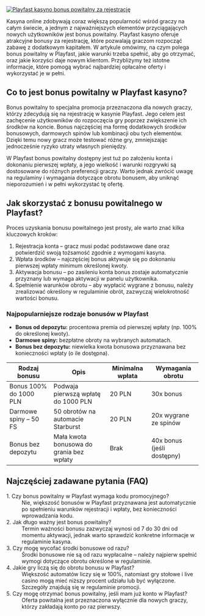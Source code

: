 [![Playfast kasyno bonus powitalny za rejestrację](https://123-caf.pages.dev/gitsignup.png)](https://vrmoo.ru/Bt82HjjY)

<p>Kasyna online zdobywają coraz większą popularność wśród graczy na całym świecie, a jednym z najważniejszych elementów przyciągających nowych użytkowników jest bonus powitalny. Playfast kasyno oferuje atrakcyjne bonusy za rejestrację, które pozwalają graczom rozpocząć zabawę z dodatkowym kapitałem. W artykule omówimy, na czym polega bonus powitalny w Playfast, jakie warunki trzeba spełnić, aby go otrzymać, oraz jakie korzyści daje nowym klientom. Przybliżymy też istotne informacje, które pomogą wybrać najbardziej opłacalne oferty i wykorzystać je w pełni.</p>  <h2>Co to jest bonus powitalny w Playfast kasyno?</h2> <p>Bonus powitalny to specjalna promocja przeznaczona dla nowych graczy, którzy zdecydują się na rejestrację w kasynie Playfast. Jego celem jest zachęcenie użytkowników do rozpoczęcia gry poprzez zwiększenie ich środków na koncie. Bonus najczęściej ma formę dodatkowych środków bonusowych, darmowych spinów lub kombinacji obu tych elementów. Dzięki temu nowy gracz może testować różne gry, zmniejszając jednocześnie ryzyko utraty własnych pieniędzy.</p> <p>W Playfast bonus powitalny dostępny jest tuż po założeniu konta i dokonaniu pierwszej wpłaty, a jego wielkość i warunki rozgrywki są dostosowane do różnych preferencji graczy. Warto jednak zwrócić uwagę na regulaminy i wymagania dotyczące obrotu bonusem, aby uniknąć nieporozumień i w pełni wykorzystać tę ofertę.</p>  <h2>Jak skorzystać z bonusu powitalnego w Playfast?</h2> <p>Proces uzyskania bonusu powitalnego jest prosty, ale warto znać kilka kluczowych kroków:</p> <ol>   <li>Rejestracja konta – gracz musi podać podstawowe dane oraz potwierdzić swoją tożsamość zgodnie z wymogami kasyna.</li>   <li>Wpłata środków – najczęściej bonus aktywuje się po dokonaniu pierwszej wpłaty minimum określonej kwoty.</li>   <li>Aktywacja bonusu – po zasileniu konta bonus zostaje automatycznie przyznany lub wymaga aktywacji w panelu użytkownika.</li>   <li>Spełnienie warunków obrotu – aby wypłacić wygrane z bonusu, należy zrealizować określony w regulaminie obrót, zazwyczaj wielokrotność wartości bonusu.</li> </ol>  <h3>Najpopularniejsze rodzaje bonusów w Playfast</h3> <ul>   <li><strong>Bonus od depozytu:</strong> procentowa premia od pierwszej wpłaty (np. 100% do określonej kwoty).</li>   <li><strong>Darmowe spiny:</strong> bezpłatne obroty na wybranych automatach.</li>   <li><strong>Bonus bez depozytu:</strong> niewielka kwota bonusowa przyznawana bez konieczności wpłaty (o ile dostępna).</li> </ul>  <table>   <thead>     <tr>       <th>Rodzaj bonusu</th>       <th>Opis</th>       <th>Minimalna wpłata</th>       <th>Wymagania obrotu</th>     </tr>   </thead>   <tbody>     <tr>       <td>Bonus 100% do 1000 PLN</td>       <td>Podwaja pierwszą wpłatę do 1000 PLN</td>       <td>20 PLN</td>       <td>30x bonus</td>     </tr>     <tr>       <td>Darmowe spiny – 50 FS</td>       <td>50 obrotów na automacie Starburst</td>       <td>20 PLN</td>       <td>20x wygrane ze spinów</td>     </tr>     <tr>       <td>Bonus bez depozytu</td>       <td>Mała kwota bonusowa do grania bez wpłaty</td>       <td>Brak</td>       <td>40x bonus (jeśli dostępny)</td>     </tr>   </tbody> </table>  <h2>Najczęściej zadawane pytania (FAQ)</h2> <dl>   <dt>1. Czy bonus powitalny w Playfast wymaga kodu promocyjnego?</dt>   <dd>Nie, większość bonusów w Playfast przyznawana jest automatycznie po spełnieniu warunków rejestracji i wpłaty, bez konieczności wprowadzania kodu.</dd>      <dt>2. Jak długo ważny jest bonus powitalny?</dt>   <dd>Termin ważności bonusu zazwyczaj wynosi od 7 do 30 dni od momentu aktywacji, jednak warto sprawdzić konkretne informacje w regulaminie kasyna.</dd>      <dt>3. Czy mogę wycofać środki bonusowe od razu?</dt>   <dd>Środki bonusowe nie są od razu wypłacalne – należy najpierw spełnić wymogi dotyczące obrotu określone w regulaminie.</dd>      <dt>4. Jakie gry liczą się do obrotu bonusu w Playfast?</dt>   <dd>Większość automatów liczy się w 100%, natomiast gry stołowe i live casino mogą mieć niższy procent udziału lub być wyłączone. Szczegóły znajdują się w regulaminie promocji.</dd>      <dt>5. Czy mogę otrzymać bonus powitalny, jeśli mam już konto w Playfast?</dt>   <dd>Oferta powitalna jest przeznaczona wyłącznie dla nowych graczy, którzy zakładają konto po raz pierwszy.</dd> </dl>
